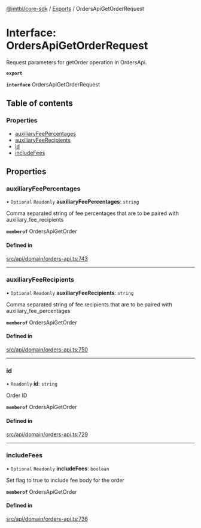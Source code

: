 [@imtbl/core-sdk](../README.md) / [Exports](../modules.md) / OrdersApiGetOrderRequest

# Interface: OrdersApiGetOrderRequest

Request parameters for getOrder operation in OrdersApi.

**`export`** 

**`interface`** OrdersApiGetOrderRequest

## Table of contents

### Properties

- [auxiliaryFeePercentages](OrdersApiGetOrderRequest.md#auxiliaryfeepercentages)
- [auxiliaryFeeRecipients](OrdersApiGetOrderRequest.md#auxiliaryfeerecipients)
- [id](OrdersApiGetOrderRequest.md#id)
- [includeFees](OrdersApiGetOrderRequest.md#includefees)

## Properties

### auxiliaryFeePercentages

• `Optional` `Readonly` **auxiliaryFeePercentages**: `string`

Comma separated string of fee percentages that are to be paired with auxiliary_fee_recipients

**`memberof`** OrdersApiGetOrder

#### Defined in

[src/api/domain/orders-api.ts:743](https://github.com/immutable/imx-core-sdk/blob/7204457/src/api/domain/orders-api.ts#L743)

___

### auxiliaryFeeRecipients

• `Optional` `Readonly` **auxiliaryFeeRecipients**: `string`

Comma separated string of fee recipients that are to be paired with auxiliary_fee_percentages

**`memberof`** OrdersApiGetOrder

#### Defined in

[src/api/domain/orders-api.ts:750](https://github.com/immutable/imx-core-sdk/blob/7204457/src/api/domain/orders-api.ts#L750)

___

### id

• `Readonly` **id**: `string`

Order ID

**`memberof`** OrdersApiGetOrder

#### Defined in

[src/api/domain/orders-api.ts:729](https://github.com/immutable/imx-core-sdk/blob/7204457/src/api/domain/orders-api.ts#L729)

___

### includeFees

• `Optional` `Readonly` **includeFees**: `boolean`

Set flag to true to include fee body for the order

**`memberof`** OrdersApiGetOrder

#### Defined in

[src/api/domain/orders-api.ts:736](https://github.com/immutable/imx-core-sdk/blob/7204457/src/api/domain/orders-api.ts#L736)
